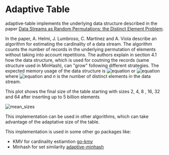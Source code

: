 # Adaptive Table

adaptive-table implements the underlying data structure described in the paper [Data Streams as Random Permutations: the Distinct
Element Problem](https://hal.inria.fr/hal-01197221/document).

In the paper, A. Helmi, J. Lumbroso, C. Martínez and A. Viola describe an algorithm for estimating the cardinality of a data stream. The algorithm counts the number of records in the underlying permutation of elements without taking into account repetitions. The authors explain in section 4.1 how the data structure, which is used for coutning the records (same structure used in MinHash), can "grow" following different strategies. The expected memory usage of the data structure is ![equation](https://latex.codecogs.com/gif.latex?O(\log{n}))  or ![equation](https://latex.codecogs.com/gif.latex?O(n^\alpha)) where ![equation](https://latex.codecogs.com/gif.latex?\alpha&space;\in&space;(0,&space;1/2)) and *n* is the number of distinct elements in the data stream.

This plot shows the final size of the table starting with sizes 2, 4, 8 , 16, 32 and 64 after inserting up to 5 billion elements

![mean_sizes](https://user-images.githubusercontent.com/3369356/58375186-accf8000-7f4d-11e9-9de2-190af1967456.png)

This implementation can be used in other algorithms, which can take advantage of the adaptative size of the table.


This implementation is used in some other go packages like:
- KMV for cardinality estiamtion [go-kmv](https://github.com/positiveblue/go-kmv)
- Minhash for set similarity [adaptive-minhash](https://github.com/positiveblue/adaptive-minhash)



